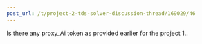 ```yaml
---
post_url: /t/project-2-tds-solver-discussion-thread/169029/46
---
```

Is there any proxy\_Ai token as provided earlier for the project 1..